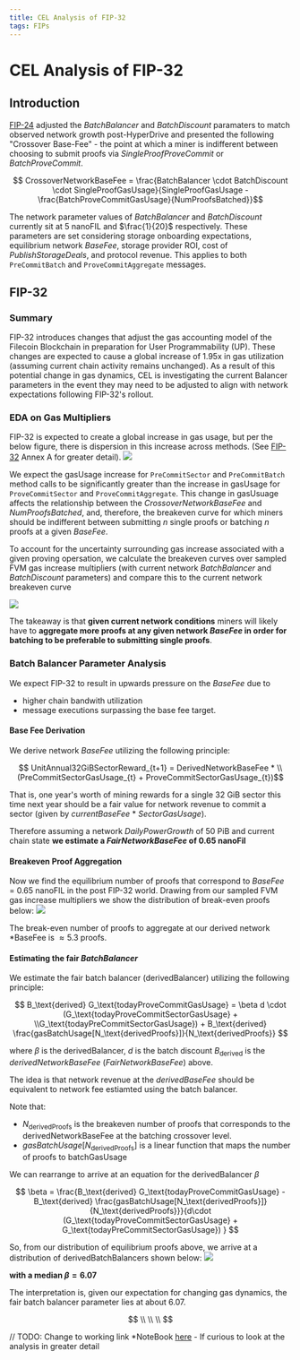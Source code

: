 ```yaml
---
title: CEL Analysis of FIP-32
tags: FIPs
---
```


# CEL Analysis of FIP-32

## Introduction

[FIP-24](https://github.com/filecoin-project/FIPs/blob/master/FIPS/fip-0024.md) adjusted the *BatchBalancer* and *BatchDiscount* paramaters to match observed network growth post-HyperDrive and presented the following "Crossover Base-Fee" - the point at which a miner is indifferent between choosing to submit proofs via *SingleProofProveCommit* or *BatchProveCommit*. 

$$ CrossoverNetworkBaseFee = \frac{BatchBalancer \cdot BatchDiscount \cdot SingleProofGasUsage}{SingleProofGasUsage - \frac{BatchProveCommitGasUsage}{NumProofsBatched}}$$

The network parameter values of *BatchBalancer* and *BatchDiscount* currently sit at $5$ nanoFIL and $\frac{1}{20}$ respectively. These parameters are set considering storage onboarding expectations, equilibrium network $BaseFee$, storage provider ROI, cost of *PublishStorageDeals*, and protocol revenue. This applies to both `PreCommitBatch` and `ProveCommitAggregate` messages. 

## FIP-32 

### Summary

FIP-32 introduces changes that adjust the gas accounting model of the Filecoin Blockchain in preparation for User Programmability (UP). These changes are expected to cause a global increase of 1.95x in gas utilization (assuming current chain activity remains unchanged). As a result of this potential change in gas dynamics, CEL is investigating the current Balancer parameters in the event they may need to be adjusted to align with network expectations following FIP-32's rollout.

### EDA on Gas Multipliers

FIP-32 is expected to create a global increase in gas usage, but per the below figure, there is dispersion in this increase across methods. (See [FIP-32](https://github.com/filecoin-project/FIPs/blob/master/FIPS/fip-0032.md) Annex A for greater detail). 
![](https://i.imgur.com/oJGb0Lq.png)

We expect the gasUsage increase for `PreCommitSector` and `PreCommitBatch` method calls to be significantly greater than the increase in gasUsage for `ProveCommitSector` and `ProveCommitAggregate`. This change in gasUsuage affects the relationship between the $CrossoverNetworkBaseFee$ and $NumProofsBatched$, and, therefore, the breakeven curve for which miners should be indifferent between submitting $n$ single proofs or batching $n$ proofs at a given *BaseFee*.   

To account for the uncertainty surrounding gas increase associated with a given proving opersation, we calculate the breakeven curves over sampled FVM gas increase multipliers (with current network *BatchBalancer* and *BatchDiscount* parameters) and compare this to the current network breakeven curve

![](https://i.imgur.com/gU7WUmG.png)

The takeaway is that **given current network conditions** miners will likely have to **aggregate more proofs at any given network *BaseFee* in order for batching to be preferable to submitting single proofs**. 

### Batch Balancer Parameter Analysis

We expect FIP-32 to result in upwards pressure on the *BaseFee* due to
- higher chain bandwith utilization 
- message executions surpassing the base fee target. 

#### Base Fee Derivation 
We derive network *BaseFee* utilizing the following principle: 

$$ UnitAnnual32GiBSectorReward_{t+1} = DerivedNetworkBaseFee * \\(PreCommitSectorGasUsage_{t} + ProveCommitSectorGasUsage_{t})$$ 

That is, one year's worth of mining rewards for a single 32 GiB sector this time next year should be a fair value for network revenue to commit a sector (given by *currentBaseFee* * *SectorGasUsage*). 

Therefore assuming a network *DailyPowerGrowth* of 50 PiB and current chain state **we estimate a *FairNetworkBaseFee* of 0.65 nanoFil**

#### Breakeven Proof Aggregation 
Now we find the equilibrium number of proofs that correspond to *BaseFee* = 0.65 nanoFIL in the post FIP-32 world. Drawing from our sampled FVM gas increase multipliers we show the distribution of break-even proofs below: 
![](https://i.imgur.com/5c8S1d9.png)

The break-even number of proofs to aggregate at our derived network *BaseFee is $\approx 5.3$ proofs.

#### Estimating the fair *BatchBalancer*

We estimate the fair batch balancer (derivedBalancer) utilizing the following principle:

$$ B_\text{derived}  G_\text{todayProveCommitGasUsage} = \beta d \cdot (G_\text{todayProveCommitSectorGasUsage} + \\G_\text{todayPreCommitSectorGasUsage}) + B_\text{derived} \frac{gasBatchUsage[N_\text{derivedProofs}]}{N_\text{derivedProofs}} $$

where $\beta$ is the derivedBalancer, $d$ is the batch discount $B_\text{derived}$ is the *derivedNetworkBaseFee* (*FairNetworkBaseFee*) above. 

The idea is that network revenue at the *derivedBaseFee* should be equivalent to network fee estiamted using the batch balancer. 

Note that: 
- $N_\text{derivedProofs}$ is the breakeven number of proofs that corresponds to the derivedNetworkBaseFee at the batching crossover level. 
- $gasBatchUsage[N_\text{derivedProofs}]$ is a linear function that maps the number of proofs to batchGasUsage 

We can rearrange to arrive at an equation for the derivedBalancer $\beta$

$$ \beta = \frac{B_\text{derived} G_\text{todayProveCommitGasUsage} - B_\text{derived}  \frac{gasBatchUsage[N_\text{derivedProofs}]}{N_\text{derivedProofs}}}{d\cdot (G_\text{todayProveCommitSectorGasUsage} + G_\text{todayPreCommitSectorGasUsage}) } $$


So, from our distribution of equilibrium proofs above, we arrive at a distribution of derivedBatchBalancers shown below: 
![](https://i.imgur.com/RlTHrfG.png)

**with a median $\beta = 6.07$**

The interpretation is, given our expectation for changing gas dynamics, the fair batch balancer parameter lies at about 6.07. 

$$ \\ \\ \\ $$

// TODO: Change to working link
*NoteBook [here](http://localhost:8888/notebooks/CEL_notes/notebooks/FIP-0032/FIP-0032-backtest-cel-v1.1.ipynb) - If curious to look at the analysis in greater detail 


 





